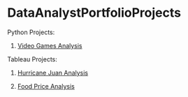 # DataAnalystPortfolioProjects

Python Projects:
1. [Video Games Analysis](https://github.com/Sarah-Englehart/DataAnalystPortfolioProjects/blob/main/Python_Video_Games_EDA.ipynb)

Tableau Projects:
1. [Hurricane Juan Analysis](https://public.tableau.com/app/profile/sarah.englehart/viz/Hurricane_viz_17237381409340/Dashboard1)

2. [Food Price Analysis](https://public.tableau.com/app/profile/sarah.englehart/viz/Food_Cost_Viz/Dashboard1)
